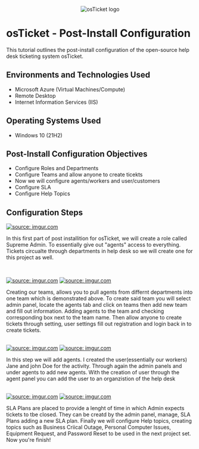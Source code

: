 <p align="center">
<img src="https://i.imgur.com/Clzj7Xs.png" alt="osTicket logo"/>
</p>

<h1>osTicket - Post-Install Configuration</h1>
This tutorial outlines the post-install configuration of the open-source help desk ticketing system osTicket.<br />

<h2>Environments and Technologies Used</h2>

- Microsoft Azure (Virtual Machines/Compute)
- Remote Desktop
- Internet Information Services (IIS)

<h2>Operating Systems Used </h2>

- Windows 10</b> (21H2)

<h2>Post-Install Configuration Objectives</h2>

- Configure Roles and Departments 
- Configure Teams and allow anyone to create ticekts 
- Now we will configure agents/workers and user/customers 
- Configure SLA
- Configure Help Topics 

<h2>Configuration Steps</h2>

<p>
<a href="https://imgur.com/pxmkcgp"><img src="https://i.imgur.com/pxmkcgp.png" title="source: imgur.com" /></a>
<p>
In this first part of post installition for osTicket, we will create a role called Supreme Admin. To essentially give out "agents" access to everything. Tickets circualte through departments in help desk so we will create one for this project as well. 
</p>
<br />
<p>
<a href="https://imgur.com/W1GjZfR"><img src="https://i.imgur.com/W1GjZfR.png" title="source: imgur.com" /></a>
<a href="https://imgur.com/cZbDjBj"><img src="https://i.imgur.com/cZbDjBj.png" title="source: imgur.com" /></a>
 
Creating our teams, allows you to pull agents from differnt departments into one team which is demonstrated above. To create said team you will select admin panel, locate the agents tab and click on teams then add new team and fill out information. Adding agents to the team and checking corresponding box next to the team name. Then allow anyone to create tickets through setting, user settings fill out registration and login back in to create tickets. 
</p>
<br/>
<a href="https://imgur.com/6ypubdo"><img src="https://i.imgur.com/6ypubdo.png" title="source: imgur.com" /></a> 
<a href="https://imgur.com/2a3CIEX"><img src="https://i.imgur.com/2a3CIEX.png" title="source: imgur.com" /></a>
</p>
<p>
In this step we will add agents. I created the user(essentially our workers)  Jane and john Doe for the activity. Through again the admin panels and under agents to add new agents. With the creation of user through the agent panel you can add the user to an organzistion of the help desk 
</p>
<br />
<a href="https://imgur.com/GuShSWi"><img src="https://i.imgur.com/GuShSWi.png" title="source: imgur.com" /></a>
<a href="https://imgur.com/IJprHbS"><img src="https://i.imgur.com/IJprHbS.png" title="source: imgur.com" /></a>
</p>
<p>
SLA Plans are placed to provide a lenght of time in which Admin expects tickets to tbe closed. They can be creatd by the admin panel, manage, SLA Plans adding a new SLA plan. Finally we will configure Help topics, creating topics such as Business Criical Outage, Personal Computer Issues, Equipment Request, and Password Reset to be used in the next project set. 
 Now you're finish!
</p>
<br/>
